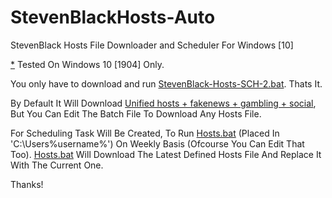 # StevenBlackHosts-Auto
StevenBlack Hosts File Downloader and Scheduler For Windows [10]

[*](https://tenor.com/view/takin-notes-taking-notes-notes-got-it-writing-it-down-gif-11069726) Tested On Windows 10 [1904] Only.

You only have to download and run [StevenBlack-Hosts-SCH-2.bat](https://github.com/M-Maaz-H/StevenBlackHosts-Auto/blob/main/StevenBlack-Hosts-SCH-2.bat).
Thats It.

By Default It Will Download [Unified hosts + fakenews + gambling + social](https://raw.githubusercontent.com/StevenBlack/hosts/master/alternates/fakenews-gambling-social/hosts), But You Can Edit The Batch File To Download Any Hosts File.

For Scheduling Task Will Be Created, To Run [Hosts.bat](https://github.com/M-Maaz-H/StevenBlackHosts-Auto/blob/main/StevenBlack-Hosts-UNI.bat) (Placed In 'C:\Users\%username%\') On Weekly Basis (Ofcourse You Can Edit That Too).
[Hosts.bat](https://github.com/M-Maaz-H/StevenBlackHosts-Auto/blob/main/StevenBlack-Hosts-UNI.bat) Will Download The Latest Defined Hosts File And Replace It With The Current One. 

Thanks!
